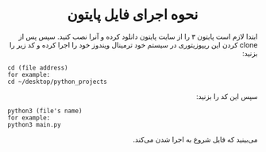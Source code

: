 <h1 align=center dir=rtl>نحوه اجرای فایل پایتون</h1>
<p align=right dir=rtl>ابتدا لازم است پایتون ۳ را از سایت پایتون دانلود کرده  و آنرا نصب کنید. سپس پس از clone کردن این ریپوزیتوری در سیستم خود ترمینال  ویندوز خود را اجرا کرده و کد زیر را بزنید:</p>

```
cd (file address)
for example:
cd ~/desktop/python_projects
```
<p align=right dir=rt>:سپس این کد را بزنید</p>

```
python3 (file's name)
for example:
python3 main.py
```
<p align=right dir=rtl>می‌بینید که فایل شروع به اجرا شدن می‌کند.</p>